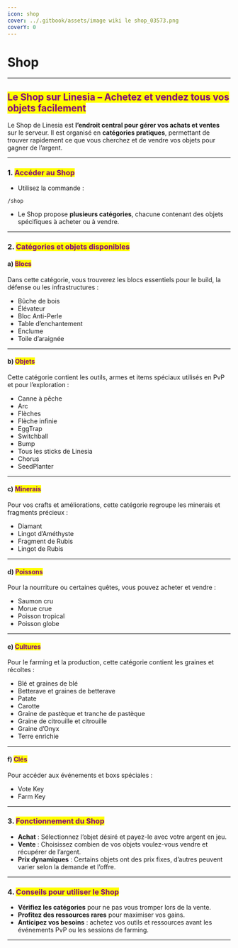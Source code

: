 ```yaml
---
icon: shop
cover: ../.gitbook/assets/image wiki le shop_03573.png
coverY: 0
---
```


# Shop

***

## <mark style="color:purple;">Le Shop sur Linesia – Achetez et vendez tous vos objets facilement</mark>

Le Shop de Linesia est **l’endroit central pour gérer vos achats et ventes** sur le serveur. Il est organisé en **catégories pratiques**, permettant de trouver rapidement ce que vous cherchez et de vendre vos objets pour gagner de l’argent.

***

### 1. <mark style="color:purple;">Accéder au Shop</mark>

* Utilisez la commande :

```
/shop
```

* Le Shop propose **plusieurs catégories**, chacune contenant des objets spécifiques à acheter ou à vendre.

***

### 2. <mark style="color:purple;">Catégories et objets disponibles</mark>

#### a) <mark style="color:purple;">Blocs</mark>

Dans cette catégorie, vous trouverez les blocs essentiels pour le build, la défense ou les infrastructures :

* Bûche de bois
* Élévateur
* Bloc Anti-Perle
* Table d’enchantement
* Enclume
* Toile d’araignée

***

#### b) <mark style="color:purple;">Objets</mark>

Cette catégorie contient les outils, armes et items spéciaux utilisés en PvP et pour l’exploration :

* Canne à pêche
* Arc
* Flèches
* Flèche infinie
* EggTrap
* Switchball
* Bump
* Tous les sticks de Linesia
* Chorus
* SeedPlanter

***

#### c) <mark style="color:purple;">Minerais</mark>

Pour vos crafts et améliorations, cette catégorie regroupe les minerais et fragments précieux :

* Diamant
* Lingot d’Améthyste
* Fragment de Rubis
* Lingot de Rubis

***

#### d) <mark style="color:purple;">Poissons</mark>

Pour la nourriture ou certaines quêtes, vous pouvez acheter et vendre :

* Saumon cru
* Morue crue
* Poisson tropical
* Poisson globe

***

#### e) <mark style="color:purple;">Cultures</mark>

Pour le farming et la production, cette catégorie contient les graines et récoltes :

* Blé et graines de blé
* Betterave et graines de betterave
* Patate
* Carotte
* Graine de pastèque et tranche de pastèque
* Graine de citrouille et citrouille
* Graine d’Onyx
* Terre enrichie

***

#### f) <mark style="color:purple;">Clés</mark>

Pour accéder aux événements et boxs spéciales :

* Vote Key
* Farm Key

***

### 3. <mark style="color:purple;">Fonctionnement du Shop</mark>

* **Achat** : Sélectionnez l’objet désiré et payez-le avec votre argent en jeu.
* **Vente** : Choisissez combien de vos objets voulez-vous vendre et récupérer de l’argent.
* **Prix dynamiques** : Certains objets ont des prix fixes, d’autres peuvent varier selon la demande et l’offre.

***

### 4. <mark style="color:purple;">Conseils pour utiliser le Shop</mark>

* **Vérifiez les catégories** pour ne pas vous tromper lors de la vente.
* **Profitez des ressources rares** pour maximiser vos gains.
* **Anticipez vos besoins** : achetez vos outils et ressources avant les événements PvP ou les sessions de farming.

***
